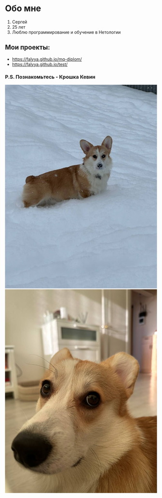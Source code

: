 # Обо мне

1. Сергей
2. 25 лет
3. Люблю программирование и обучение в Нетологии
   
## Мои проекты:

- https://falyya.github.io/mq-diplom/
- https://falyya.github.io/test/


### P.S. Познакомьтесь - Крошка Кевин

![Крошка Кевин](img/kevin1.jpg)
![Крошка Кевин](img/kevin2.jpg)